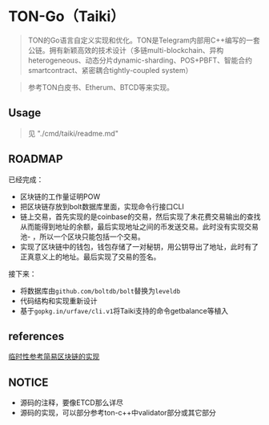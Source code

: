 # TON-Go（Taiki）

> TON的Go语言自定义实现和优化。TON是Telegram内部用C++编写的一套公链。拥有新颖高效的技术设计（多链multi-blockchain、异构heterogeneous、动态分片dynamic-sharding、POS+PBFT、智能合约smartcontract、紧密耦合tightly-coupled system）

> 参考TON白皮书、Etherum、BTCD等来实现。

## Usage
> 见 "./cmd/taiki/readme.md"


## ROADMAP

已经完成：
- 区块链的工作量证明POW
- 把区块链存放到bolt数据库里面，实现命令行接口CLI
- 链上交易，首先实现的是coinbase的交易，然后实现了未花费交易输出的查找从而能得到地址的余额，最后实现地址之间的币发送交易。此时没有实现交易池- ，所以一个区块只能包括一个交易。
- 实现了区块链中的钱包，钱包存储了一对秘钥，用公钥导出了地址，此时有了正真意义上的地址。最后实现了交易的签名。

接下来：
- 将数据库由`github.com/boltdb/bolt`替换为`leveldb`
- 代码结构和实现重新设计
- 基于`gopkg.in/urfave/cli.v1`将Taiki支持的命令getbalance等植入



## references 
[临时性参考简易区块链的实现](https://github.com/zyjblockchain/A_golang_blockchain/blob/master/CLI.go)

## NOTICE
- 源码的注释，要像ETCD那么详尽
- 源码的实现，可以部分参考ton-c++中validator部分或其它部分